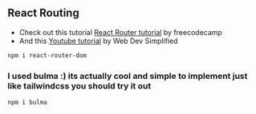 ## React Routing
- Check out this tutorial [React Router tutorial](https://www.freecodecamp.org/news/react-router-tutorial/) by freecodecamp
- And this [Youtube tutorial](https://www.youtube.com/watch?v=SLfhMt5OUPI) by Web Dev Simplified

```bash
npm i react-router-dom
```
### I used bulma :) its actually cool and simple to implement just like tailwindcss you should try it out

```bash
npm i bulma
```